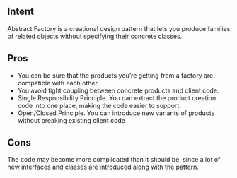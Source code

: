 ## Intent

Abstract Factory is a creational design pattern that lets you produce families of related objects without specifying their concrete classes.

## Pros

- You can be sure that the products you’re getting from a factory are compatible with each other.
- You avoid tight coupling between concrete products and client code.
- Single Responsibility Principle. You can extract the product creation code into one place, making the code easier to support.
- Open/Closed Principle. You can introduce new variants of products without breaking existing client code

## Cons

The code may become more complicated than it should be, since a lot of new interfaces and classes are introduced along with the pattern.
